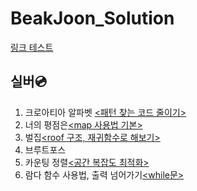 # BeakJoon_Solution

[링크 테스트](https://github.com/kazzha/BeakJoon_Solution/blob/master/%ED%8F%B4%EB%8D%94%ED%85%8C%EC%8A%A4%ED%8A%B8/1008.cpp)


## 실버💿


1. 크로아티아 알파벳 [<패턴 찾는 코드 줄이기>](https://github.com/kazzha/BeakJoon_Solution/blob/d9f12e19bf111b57ae3ea0a1fcad6161ac6f0f28/%ED%81%AC%EB%A1%9C%EC%95%84%ED%8B%B0%EC%95%84%20%EC%95%8C%ED%8C%8C%EB%B2%B3.h)
2. 너의 평점은[<map 사용법 기본>](https://github.com/kazzha/BeakJoon_Solution/blob/698b77fa80bbbb53fe85e27e72aef1144afcf21e/%EB%84%88%EC%9D%98%20%ED%8F%89%EC%A0%90%EC%9D%80.h)
3. 벌집[<roof 구조, 재귀함수로 해보기>](https://github.com/kazzha/BeakJoon_Solution/blob/698b77fa80bbbb53fe85e27e72aef1144afcf21e/%EB%B2%8C%EC%A7%91.cpp)
4. 브루트포스
5. 카운팅 정렬[<공간 복잡도 최적화>](https://github.com/kazzha/BeakJoon_Solution/blob/master/%EC%B9%B4%EC%9A%B4%ED%8C%85%20%EC%A0%95%EB%A0%AC.h)
6. 람다 함수 사용법, 출력 넘어가기[<while문>](https://github.com/kazzha/BeakJoon_Solution/blob/a0942eef68a2c4df4f9ff7be0386e18ceb6cda68/%EB%8B%A8%EC%96%B4%EC%A0%95%EB%A0%AC_%EB%9E%8C%EB%8B%A4%20%ED%95%A8%EC%88%98.h)
